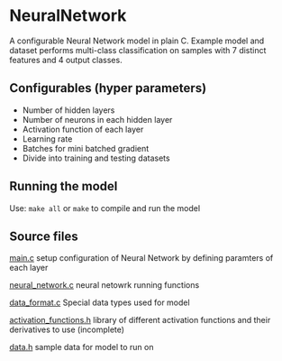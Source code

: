 # NeuralNetwork
A configurable Neural Network model in plain C.
Example model and dataset performs multi-class classification on samples with 7 distinct features and 4 output classes.

## Configurables (hyper parameters)
- Number of hidden layers
- Number of neurons in each hidden layer
- Activation function of each layer
- Learning rate
- Batches for mini batched gradient
- Divide into training and testing datasets

## Running the model
Use:
`make all` or `make`
to compile and run the model

## Source files
[main.c](main.c) setup configuration of Neural Network by defining paramters of each layer

[neural_network.c](neural_network.c) neural netowrk running functions

[data_format.c](data_format.c) Special data types used for model

[activation_functions.h](activations_functions.h) library of different activation functions and their derivatives to use (incomplete)

[data.h](inlude/data.h) sample data for model to run on
